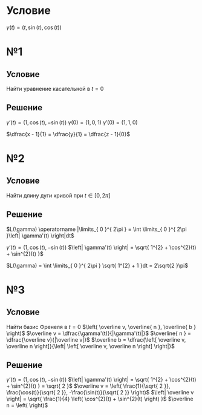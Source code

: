 # Условие
$\gamma (t) = \left( t, \sin(t), \cos(t) \right)$
# №1
## Условие
Найти уравнение касательной в $t = 0$
## Решение
$\gamma'(t) = \left( 1, \cos(t), -\sin(t) \right)$
$\gamma(0) = \left( 1, 0, 1 \right)$
$\gamma'(0) = \left( 1, 1, 0 \right)$

$\dfrac{x - 1}{1} = \dfrac{y}{1} = \dfrac{z - 1}{0}$

# №2
## Условие
Найти длину дуги кривой при $t \in \left[ 0, 2 \pi \right]$
## Решение
$L(\gamma) \operatorname |\limits_{ 0 }^{ 2\pi } = \int \limits_{ 0 }^{ 2\pi }\left| \gamma'(t) \right|dt$ 

$\gamma'(t) = \left( 1, \cos(t), -\sin(t) \right)$
$\left| \gamma'(t) \right| = \sqrt{ 1^{2} + \cos^{2}(t) + \sin^{2}(t) }$

$L(\gamma) = \int \limits_{ 0 }^{ 2\pi } \sqrt{ 1^{2} + 1 }dt = 2\sqrt{2 }\pi$

# №3
## Условие
Найти базис Френеля в $t = 0$
$\left( \overline v, \overline{ n }, \overline{ b } \right)$
$\overline v = \dfrac{\gamma'(t)}{|\gamma'(t)|}$
$\overline{ n } = \dfrac{\overline v}{|\overline v|}$
$\overline b = \dfrac{\left[ \overline v, \overline n \right]}{\left| \left[ \overline v, \overline n \right] \right|}$
## Решение
$\gamma'(t) = \left( 1, \cos(t), -\sin(t) \right)$
$\left| \gamma'(t) \right| = \sqrt{ 1^{2} + \cos^{2}(t) + \sin^{2}(t) } = \sqrt{ 2 }$
$\overline v = \left( \frac{1}{\sqrt{ 2 }}, \frac{\cos(t)}{\sqrt{ 2 }}, -\frac{\sin(t)}{\sqrt{ 2 }} \right)$
$\left| \overline v \right| = \sqrt{ \frac{1}{4} \left( \cos^{2}(t) + \sin^{2}(t) \right) }$
$\overline n = \left(  \right)$


